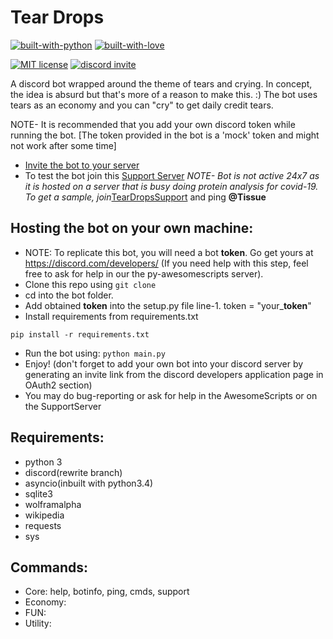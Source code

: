 # Tear Drops

[![built-with-python](http://ForTheBadge.com/images/badges/made-with-python.svg)](https://www.python.org/)
[![built-with-love](http://ForTheBadge.com/images/badges/built-with-love.svg)](https://github.com/Vyvy-vi/)
<p>
<a href="https://raw.githubusercontent.com/Py-Contributors/awesomeScripts/master/LICENSE"><img src="https://img.shields.io/github/license/Py-Contributors/awesomeScripts?style=for-the-badge" alt="MIT license"></a>
<a href="https://discord.gg/JfbK3bS"><img src="https://img.shields.io/discord/758030555005714512.svg?label=Discord&logo=Discord&colorB=7289da&style=for-the-badge" alt="discord invite"></a>
</p>

A discord bot wrapped around the theme of tears and crying.
In concept, the idea is absurd but that's more of a reason to make this. :)
The bot uses tears as an economy and you can "cry" to get daily credit tears.

NOTE- It is recommended that you add your own discord token while running the bot.
[The token provided in the bot is a 'mock' token and might not work after some time]

- [Invite the bot to your server](https://discord.com/api/oauth2/authorize?client_id=627772985872220161&permissions=379968&scope=bot)
- To test the bot join this [Support Server](https://discord.gg/8HsG4Pj)
  *NOTE- Bot is not active 24x7 as it is hosted on a server that is busy doing protein analysis for covid-19. To get a sample, join*[TearDropsSupport](https://discord.com/api/oauth2/authorize?client_id=627772985872220161&permissions=379968&scope=bot) and ping **@Tissue**

## Hosting the bot on your own machine:
- NOTE: To replicate this bot, you will need a bot **token**. Go get yours at https://discord.com/developers/ (If you need help with this step, feel free to ask for help in our the py-awesomescripts server). 
- Clone this repo using `git clone`
- cd into the bot folder.
- Add obtained **token** into the setup.py file line-1. token = "your_**token**"
- Install requirements from requirements.txt
```
pip install -r requirements.txt
```
- Run the bot using: `python main.py`
- Enjoy! (don't forget to add your own bot into your discord server by generating an invite link from the discord developers application page in OAuth2 section)
- You may do bug-reporting or ask for help in the AwesomeScripts or on the SupportServer

## Requirements:
- python 3
- discord(rewrite branch)
- asyncio(inbuilt with python3.4)
- sqlite3
- wolframalpha
- wikipedia
- requests
- sys

## Commands:
- Core: help, botinfo, ping, cmds, support
- Economy:
- FUN:
- Utility: 

